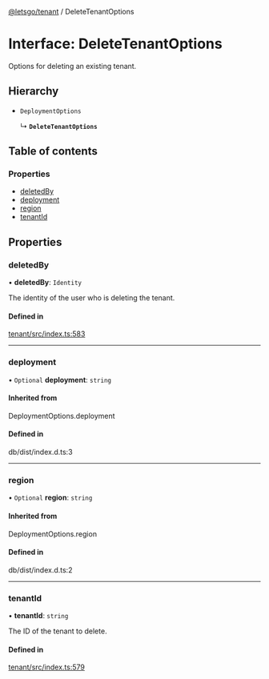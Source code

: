 [@letsgo/tenant](../README.md) / DeleteTenantOptions

# Interface: DeleteTenantOptions

Options for deleting an existing tenant.

## Hierarchy

- `DeploymentOptions`

  ↳ **`DeleteTenantOptions`**

## Table of contents

### Properties

- [deletedBy](DeleteTenantOptions.md#deletedby)
- [deployment](DeleteTenantOptions.md#deployment)
- [region](DeleteTenantOptions.md#region)
- [tenantId](DeleteTenantOptions.md#tenantid)

## Properties

### deletedBy

• **deletedBy**: `Identity`

The identity of the user who is deleting the tenant.

#### Defined in

[tenant/src/index.ts:583](https://github.com/tjanczuk/letsgo/blob/f8169ee/packages/tenant/src/index.ts#L583)

___

### deployment

• `Optional` **deployment**: `string`

#### Inherited from

DeploymentOptions.deployment

#### Defined in

db/dist/index.d.ts:3

___

### region

• `Optional` **region**: `string`

#### Inherited from

DeploymentOptions.region

#### Defined in

db/dist/index.d.ts:2

___

### tenantId

• **tenantId**: `string`

The ID of the tenant to delete.

#### Defined in

[tenant/src/index.ts:579](https://github.com/tjanczuk/letsgo/blob/f8169ee/packages/tenant/src/index.ts#L579)
